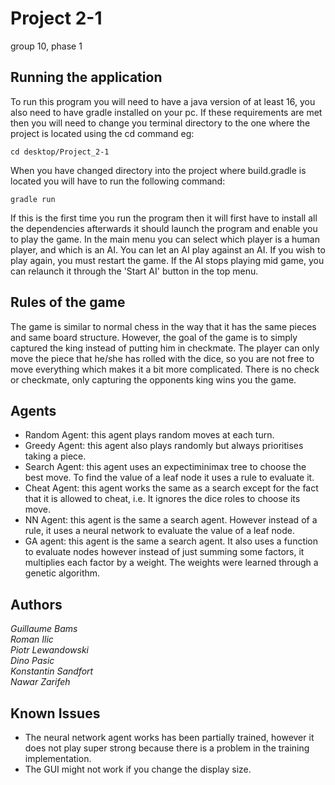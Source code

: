 # Project 2-1


group 10, phase 1

## Running the application

To run this program you will need to have a java version of at least 16,
you also need to have gradle installed on your pc. If these requirements
are met then you will need to change you terminal directory to the one 
where the project is located using the cd command eg:
```shell script
cd desktop/Project_2-1
```
When you have changed directory into the project where build.gradle is located
you will have to run the following command:
```shell script
gradle run
```
If this is the first time you run the program then it will first have to install all the dependencies
afterwards it should launch the program and enable you to play the game.
In the main menu you can select which player is a human player, and which is an AI.
You can let an AI play against an AI. If you wish to play again, you must restart the game.
If the AI stops playing mid game, you can relaunch it through the 'Start AI' button in the top menu.

## Rules of the game

The game is similar to normal chess in the way that it has the same pieces and same board structure. However,
the goal of the game is to simply captured the king instead of putting him in checkmate. The player can
only move the piece that he/she has rolled with the dice, so you are not free to move everything which
makes it a bit more complicated. There is no check or checkmate, only capturing the opponents king wins
you the game.

## Agents

* Random Agent: this agent plays random moves at each turn.
* Greedy Agent: this agent also plays randomly but always prioritises taking a piece.
* Search Agent: this agent uses an expectiminimax tree to choose the best move. To find the value of a leaf node it uses a rule to evaluate it.
* Cheat Agent: this agent works the same as a search except for the fact that it is allowed to cheat, i.e. It ignores the dice roles to choose its move.
* NN Agent: this agent is the same a search agent. However instead of a rule, it uses a neural network to evaluate the value of a leaf node.
* GA agent: this agent is the same a search agent. It also uses a function to evaluate nodes however instead of just summing some factors, it 
multiplies each factor by a weight. The weights were learned through a genetic algorithm.

## Authors

*Guillaume Bams* <br>
*Roman Ilic* <br>
*Piotr Lewandowski* <br>
*Dino Pasic* <br>
*Konstantin Sandfort* <br>
*Nawar Zarifeh*

## Known Issues

* The neural network agent works has been partially trained, however it does not play super strong because there is a problem in the training implementation.
* The GUI might not work if you change the display size.